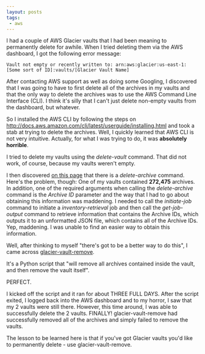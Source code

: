 ```yaml
---
layout: posts
tags:
 - aws
---
```


I had a couple of AWS Glacier vaults that I had been meaning to permanently delete for awhile.  When I tried deleting them via the AWS dashboard, I got the following error message:

    Vault not empty or recently written to: arn:aws:glacier:us-east-1:[Some sort of ID]:vaults/[Glacier Vault Name]

After contacting AWS support as well as doing some Googling, I discovered that I was going to have to first delete all of the archives in my vaults and that the only way to delete the archives was to use the AWS Command Line Interface (CLI).  I think it's silly that I can't just delete non-empty vaults from the dashboard, but whatever.

So I installed the AWS CLI by following the steps on http://docs.aws.amazon.com/cli/latest/userguide/installing.html and took a stab at trying to delete the archives.  Well, I quickly learned that AWS CLI is not very intuitive.  Actually, for what I was trying to do, it was **absolutely horrible**.

I tried to delete my vaults using the *delete-vault* command.  That did not work, of course, because my vaults weren't empty.

I then discovered [on this page](http://docs.aws.amazon.com/cli/latest/reference/glacier/index.html) that there is a *delete-archive* command.  Here's the problem, though:  One of my vaults contained **272,475** archives.  In addition, one of the required arguments when calling the *delete-archive* command is the *Archive ID* parameter and the way that I had to go about obtaining this information was maddening.  I needed to call the *initiate-job* command to initiate a *inventory-retrieval* job and then call the *get-job-output* command to retrieve information that contains the Archive IDs, which outputs it to an unformatted JSON file, which contains all of the Archive IDs.  Yep, maddening.  I was unable to find an easier way to obtain this information.

Well, after thinking to myself "there's got to be a better way to do this", I came across [glacier-vault-remove](https://github.com/leeroybrun/glacier-vault-remove).

It's a Python script that "will remove all archives contained inside the vault, and then remove the vault itself".

PERFECT.

I kicked off the script and it ran for about THREE FULL DAYS.  After the script exited, I logged back into the AWS dashboard and to my horror, I saw that my 2 vaults were still there.  However, this time around, I was able to successfully delete the 2 vaults.  FINALLY!  glacier-vault-remove had successfully removed all of the archives and simply failed to remove the vaults.

The lesson to be learned here is that if you've got Glacier vaults you'd like to permanently delete - use glacier-vault-remove.
